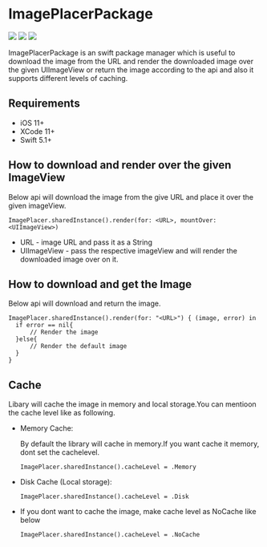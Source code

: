 # ImagePlacerPackage

![](https://img.shields.io/github/size/vishnu-J/ImagePlacer/Image_Loading_Library/Image_Loading_Library.xcodeproj/project.pbxproj) ![](https://img.shields.io/badge/ImagePlacer-will%20download%20image%20from%20Url%20and%20render%20it%20over%20the%20given%20the%20imageView-orange) ![](https://img.shields.io/badge/ImagePlacer-will%20supporting%20caching-brightgreen)

 ImagePlacerPackage is an swift package manager which is useful to download the image from the URL and render the downloaded image over the given UIImageView or return the image  according to the api and also it supports different levels of caching.
 
 
 ## Requirements
  - iOS 11+
  - XCode 11+
  - Swift 5.1+
  
  
  ## How to download and render over the given ImageView
  
  Below api will download the image from the give URL and place it over the given imageView.
  
 ```
 ImagePlacer.sharedInstance().render(for: <URL>, mountOver: <UIImageView>)
 ```
  * URL - image URL and pass it as a String
  * UIImageView - pass the respective imageView and will render the downloaded image over on it.
  
   ## How to download and get the Image 
 
 Below api will download and return the image.
  ```
  ImagePlacer.sharedInstance().render(for: "<URL>") { (image, error) in
    if error == nil{
        // Render the image 
    }else{
        // Render the default image
    }
  }
   ```
 
 
## Cache
Libary will cache the image in memory and local storage.You can mentioon the cache level like as following.

* Memory Cache:

  By default the library will cache in memory.If you want cache it memory, dont set the cachelevel.

  ```
  ImagePlacer.sharedInstance().cacheLevel = .Memory
  ```

* Disk Cache (Local storage):
  ```
  ImagePlacer.sharedInstance().cacheLevel = .Disk
  ```
  
* If you dont want to cache the image, make cache level as NoCache like below
  
  ```        
  ImagePlacer.sharedInstance().cacheLevel = .NoCache
  ```


